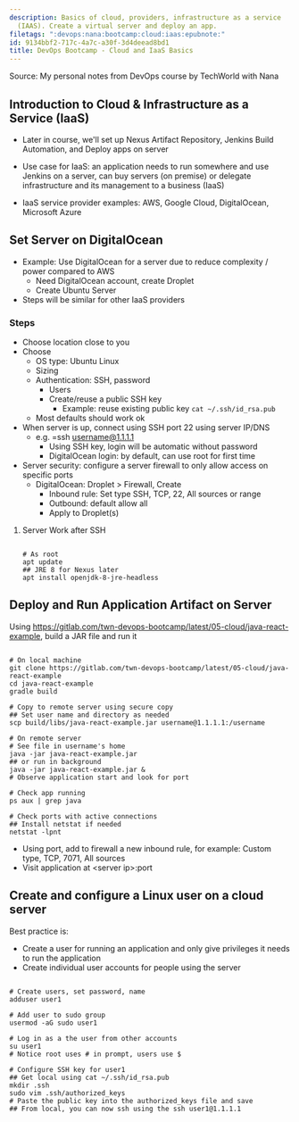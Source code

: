 ```yaml
---
description: Basics of cloud, providers, infrastructure as a service
  (IAAS). Create a virtual server and deploy an app.
filetags: ":devops:nana:bootcamp:cloud:iaas:epubnote:"
id: 9134bbf2-717c-4a7c-a30f-3d4deead8bd1
title: DevOps Bootcamp - Cloud and IaaS Basics
---
```


Source: My personal notes from DevOps course by TechWorld with Nana

## Introduction to Cloud & Infrastructure as a Service (IaaS)

- Later in course, we'll set up Nexus Artifact Repository, Jenkins Build
  Automation, and Deploy apps on server

- Use case for IaaS: an application needs to run somewhere and use
  Jenkins on a server, can buy servers (on premise) or delegate
  infrastructure and its management to a business (IaaS)

- IaaS service provider examples: AWS, Google Cloud, DigitalOcean,
  Microsoft Azure

## Set Server on DigitalOcean

- Example: Use DigitalOcean for a server due to reduce complexity /
  power compared to AWS
  - Need DigitalOcean account, create Droplet
  - Create Ubuntu Server
- Steps will be similar for other IaaS providers

### Steps

- Choose location close to you
- Choose
  - OS type: Ubuntu Linux
  - Sizing
  - Authentication: SSH, password
    - Users
    - Create/reuse a public SSH key
      - Example: reuse existing public key `cat ~/.ssh/id_rsa.pub`
  - Most defaults should work ok
- When server is up, connect using SSH port 22 using server IP/DNS
  - e.g. =ssh username@1.1.1.1
    - Using SSH key, login will be automatic without password
    - DigitalOcean login: by default, can use root for first time
- Server security: configure a server firewall to only allow access on
  specific ports
  - DigitalOcean: Droplet \> Firewall, Create
    - Inbound rule: Set type SSH, TCP, 22, All sources or range
    - Outbound: default allow all
    - Apply to Droplet(s)

1.  Server Work after SSH

    ``` shell

    # As root
    apt update
    ## JRE 8 for Nexus later
    apt install openjdk-8-jre-headless

    ```

## Deploy and Run Application Artifact on Server

Using
<https://gitlab.com/twn-devops-bootcamp/latest/05-cloud/java-react-example>,
build a JAR file and run it

``` shell

# On local machine
git clone https://gitlab.com/twn-devops-bootcamp/latest/05-cloud/java-react-example
cd java-react-example
gradle build

# Copy to remote server using secure copy
## Set user name and directory as needed
scp build/libs/java-react-example.jar username@1.1.1.1:/username

# On remote server
# See file in username's home
java -jar java-react-example.jar
## or run in background
java -jar java-react-example.jar &
# Observe application start and look for port

# Check app running
ps aux | grep java

# Check ports with active connections
## Install netstat if needed
netstat -lpnt

```

- Using port, add to firewall a new inbound rule, for example: Custom
  type, TCP, 7071, All sources
- Visit application at \<server ip\>:port

## Create and configure a Linux user on a cloud server

Best practice is:

- Create a user for running an application and only give privileges it
  needs to run the application
- Create individual user accounts for people using the server

``` shell

# Create users, set password, name
adduser user1

# Add user to sudo group
usermod -aG sudo user1

# Log in as a the user from other accounts
su user1
# Notice root uses # in prompt, users use $

# Configure SSH key for user1
## Get local using cat ~/.ssh/id_rsa.pub
mkdir .ssh
sudo vim .ssh/authorized_keys
# Paste the public key into the authorized_keys file and save
## From local, you can now ssh using the ssh user1@1.1.1.1

```
